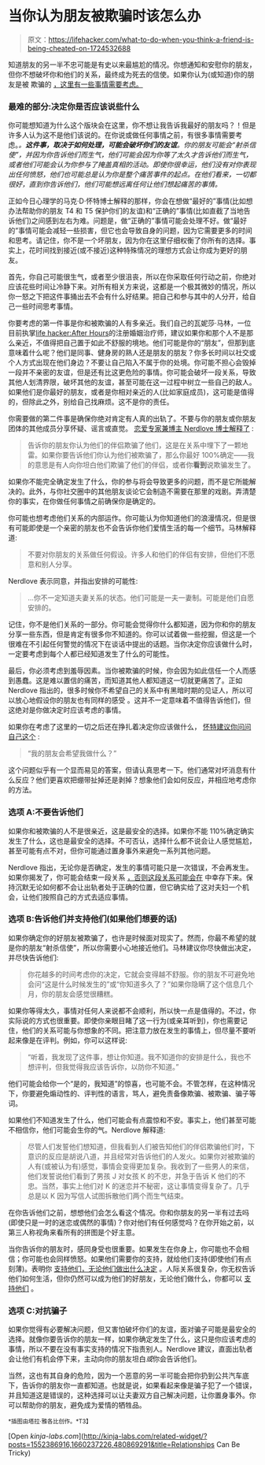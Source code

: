 # 当你认为朋友被欺骗时该怎么办

> 原文：<https://lifehacker.com/what-to-do-when-you-think-a-friend-is-being-cheated-on-1724532688>

知道朋友的另一半不忠可能是有史以来最尴尬的情况。你想通知和安慰你的朋友，但你不想破坏你和他们的关系，最终成为死去的信使。如果你认为(或知道)你的朋友是被 欺骗的 [，这里有一些事情需要考虑。](https://lifehacker.com/why-people-cheat-5804677)



### 最难的部分:决定你是否应该说些什么

你可能想知道为什么这个版块会在这里，你不想让我告诉我最好的朋友吗？！但是许多人认为这不是他们该说的。在你说或做任何事情之前，有很多事情需要考虑。*。**这件事，取决于如何处理，可能会破坏你们的友谊**。你的朋友可能会“射杀信使”，并因为你告诉他们而生气，他们可能会因为你等了太久才告诉他们而生气，或者他们可能会认为你参与了掩盖真相的活动。即使你很幸运，他们没有对你表现出任何愤怒，他们也可能总是认为你是整个痛苦事件的起点。在他们看来，一切都很好，直到你告诉他们，他们可能想远离任何让他们想起痛苦的事情。*

正如今日心理学的马克·D·怀特博士解释的那样，你会在想做“最好的”事情(比如想办法帮助你的朋友 T4 和 T5 保护你们的友谊)和“正确的”事情(比如直截了当地告诉他们)之间感到左右为难。问题是，做“正确的”事情可能会处理不好。做“最好的”事情可能会减轻一些损害，但它也会导致自身的问题，因为它需要更多的时间和思考。请记住，你不是一个坏朋友，因为你在这里仔细权衡了你所有的选择。事实上，花时间找到接近(或不接近)这种特殊情况的理想方式会让你成为更好的朋友。

首先，你自己可能很生气，或者至少很沮丧，所以在你采取任何行动之前，你绝对应该花些时间让冷静下来。对所有相关方来说，这都是一个极其微妙的情况，所以你一怒之下把这件事捅出去不会有什么好结果。把自己和参与其中的人分开，给自己一些时间思考事情。

你要考虑的第一件事是你和被欺骗的人有多亲近。我们自己的瓦妮莎·马林，一位目前执掌[life hacker:After Hours](http://afterhours.lifehacker.com/)的注册婚姻治疗师，建议如果你和那个人不是那么亲近，不值得把自己置于如此不舒服的境地。他们可能是你的“朋友”，但那到底意味着什么呢？他们是同事、健身房的熟人还是朋友的朋友？你多长时间以社交或个人方式出现在他们身边？不要让自己陷入不属于你的处境。你可能不担心会毁掉一段并不亲密的友谊，但是还有比这更危险的事情。你可能会破坏一段关系，导致其他人划清界限，破坏其他的友谊，甚至可能在这一过程中树立一些自己的敌人。如果他们是你最好的朋友，或者是你相对亲近的人(比如家庭成员)，这可能是值得的，但除此之外，别给自己找麻烦。这不是你的责任。

你需要做的第二件事是确保你绝对肯定有人真的出轨了。不要与你的朋友或你朋友团体的其他成员分享怀疑、谣言或直觉。 [恋爱专家兼博主 Nerdlove 博士解释了](http://www.doctornerdlove.com/) :

> 告诉你的朋友你认为他们的伴侣欺骗了他们，这是在关系中埋下了一颗地雷。如果你要告诉他们你认为他们被欺骗了，那么你最好 100%确定——我的意思是有人向你坦白他们欺骗了他们的伴侣，或者你**看到**说欺骗发生了。

如果你不能完全确定发生了什么，你的参与将会导致更多的问题，而不是它所能解决的。此外，与你社交圈中的其他朋友谈论它会制造不需要在那里的戏剧。弄清楚你的事实，在你做任何事情之前确保你是确定的。

你可能也想考虑他们关系的内部运作。你可能认为你知道他们的浪漫情况，但是很有可能即使是一个亲密的朋友也不会告诉你他们爱情生活的每一个细节。马林解释道:

> 不要对你朋友的关系做任何假设。许多人和他们的伴侣有安排，但他们不愿意和别人分享。

Nerdlove 表示同意，并指出安排的可能性:

> ...你不一定知道夫妻关系的状态。他们可能是一夫一妻制。可能是他们自愿安排的。

记住，你不是他们关系的一部分。你可能会觉得你什么都知道，因为你和你的朋友分享一些东西，但是肯定有很多你不知道的。你可以试着做一些挖掘，但这是一个很难在不引起任何警觉的情况下在谈话中提出的话题。当你决定你应该做什么时，一定要考虑到每个人都已经知道发生了什么的可能性。

最后，你必须考虑到羞辱因素。当你被欺骗的时候，你会因为如此信任一个人而感到愚蠢。这是难以置信的痛苦，而知道其他人都知道这一切就更痛苦了。正如 Nerdlove 指出的，很多时候你不希望自己的关系中有黑暗时期的见证人，所以可以放心地假设你的朋友也有同样的感受 。这并不一定意味着不值得告诉他们，但这绝对是你做决定时应该考虑的事情。

如果你在考虑了这里的一切之后还在挣扎着决定你应该做什么， [怀特建议你问问自己这个](https://www.psychologytoday.com/blog/maybe-its-just-me/201008/should-you-tell-your-friend-his-or-her-partner-is-cheating) :

> “我的朋友会希望我做什么？”

这个问题似乎有一个显而易见的答案，但请认真思考一下。他们通常对坏消息有什么反应？他们更喜欢把绷带扯掉还是剥掉？想象他们会如何反应，并相应地考虑你的方法。

### **选项 A:不要告诉他们**

如果你和被欺骗的人不是很亲近，这是最安全的选择。如果你不能 110%确定确实发生了什么，这也是最安全的选择。不可否认，选择什么都不说会让人感觉尴尬，甚至可能有点不对，但你可能通过置身事外来避免一系列其他问题。

Nerdlove 指出，无论你是否确定，发生的事情可能只是一次错误，不会再发生。如果你揭发了，你可能会结束一段关系 [，否则这段关系可能会在](http://lifehacker.com/top-10-relationship-challenges-you-can-overcome-1562347466) 中幸存下来。保持沉默无论如何都不会让出轨者处于正确的位置，但它确实给了这对夫妇一个机会，让他们按照自己的方式去适应事情。

### **选项 B:告诉他们并支持他们(如果他们想要的话)**

如果你确定你的好朋友被欺骗了，也许是时候面对现实了。然而，你最不希望的就是你的朋友“射杀信使”，所以你需要小心地接近他们。马林建议你尽快做出决定，并尽快告诉他们:

> 你花越多的时间考虑你的决定，它就会变得越不舒服。你的朋友不可避免地会问“这是什么时候发生的”或“你知道多久了？”如果你隐瞒了这个信息几个月，你的朋友会感觉很糟糕。

如果你等得太久，事情对任何人来说都不会顺利，所以快一点是值得的。不过，你实际说的方式也很重要。即使你亲眼目睹了这一行为(或亲耳听到)，你也需要记住，他们的关系可能与你想象的不同。把注意力放在发生的事情上，但尽量不要听起来像是在评判。例如，你可以这样说:

> “听着，我发现了这件事，想让你知道。我不知道你的安排是什么，我也不想评判，但我觉得我应该告诉你，以防你不知道。”

他们可能会给你一个“是的，我知道”的惊喜，也可能不会。不管怎样，在这种情况下，你要避免煽动性的、评判性的语言，骂人，避免责备像欺骗、被欺骗、骗子等词。

如果他们不知道发生了什么，他们可能会有点震惊和不安。事实上，他们甚至可能不相信你，他们可能会生你的气。Nerdlove 解释道:

> 尽管人们发誓他们想知道，但我看到人们被告知他们的伴侣欺骗他们时，下意识的反应是胡说八道，并且经常对告诉他们的人发火。如果你对被欺骗的人有(或被认为有)感觉，事情会变得更加复杂。我收到了一些男人的来信，他们发誓说他们看到了男孩 J 对女孩 K 的不忠，并急于告诉 K 他们的不忠。当然，事实上他们对 K 的迷恋并不秘密，这让事情变得复杂了。几乎总是以 K 因为写信人试图拆散他们两个而生气结束。

在你告诉他们之前，想想他们会怎么看这个情况。你和你朋友的另一半有过去吗(即使只是一时的迷恋或偶然的事情)？你对他们有任何感觉吗？在你开始之前，以第三人称视角来看所有的拼图是个好主意。

当你告诉你的朋友时，感同身受也很重要。如果发生在你身上，你可能也不会相信；你可能也会同样愤怒。如果他们需要你的支持，就给他们支持(即使他们有点刻薄)。表明你 [支持他们，无论他们做出什么决定](https://lifehacker.com/the-science-behind-why-breakups-suck-and-what-you-can-1460495310) 。人际关系很复杂，你无权告诉他们如何生活，但你仍然可以成为他们的好朋友，无论他们做什么，你都可以 [支持他们](http://lifehacker.com/how-can-i-help-a-friend-who-seems-depressed-1440648372) 。

### **选项 C:对抗骗子**

如果你觉得有必要解决问题，但又害怕破坏你们的友谊，面对骗子可能是最安全的选择。就像你要告诉你的朋友一样，如果你确定发生了什么，这只是你应该考虑的事情，所以不要在没有事实支持的情况下指责别人。Nerdlove 建议，直面出轨者会让他们有机会停下来，主动向你的朋友坦白*或*你会告诉他们。

当然，这也有其自身的危险，因为一个恶意的另一半可能会把你扔到公共汽车底下，告诉你的朋友你一直都知道。也就是说，如果看起来像是骗子犯了一个错误，并且知道这是错误的，这种选择可以让夫妻双方自己解决问题，让你置身事外。你可以帮助你的朋友，避免成为爱情的牺牲品。

<small>*插图由塔拉·雅各比创作。*T3】</small>

[Open *kinja-labs.com*](http://kinja-labs.com/related-widget/?posts=1552386916,1660237226,480869291&title=Relationships Can Be Tricky)